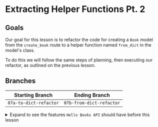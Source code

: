 # Extracting Helper Functions Pt. 2

## Goals
Our goal for this lesson is to refactor the code for creating a `Book` model from the `create_book` route to a helper function named `from_dict` in the model's class.

To do this we will follow the same steps of planning, then executing our refactor, as outlined on the previous lesson. 

## Branches

| Starting Branch | Ending Branch|
|--|--|
|`07a-to-dict-refactor` |`07b-from-dict-refactor`|

<details>
   <summary>Expand to see the features <code>Hello Books API</code> should have before this lesson</summary>

- A `hello_books_development` database
- A `book` table defined
- A `Book` model defined
- Endpoints defined for these RESTful routes:
- `GET` to `/books`
- `POST` to `/books`
- `GET` to `/books/<book_id>`
- `PUT` to `/books/<book_id>`
- `DELETE` to `/books/<book_id>`

The `Book` model and table should have the following columns:
- `id`
- `title`
- `description`

The `Book` class should have the following functions:
- `to_dict`

Our test folder should have 2 files: 
- `test_routes.py`
- `test_models.py`

</details>
</br>